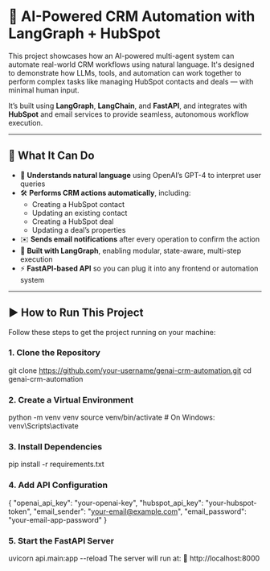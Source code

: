 # 🤖 AI-Powered CRM Automation with LangGraph + HubSpot

This project showcases how an AI-powered multi-agent system can automate real-world CRM workflows using natural language. It's designed to demonstrate how LLMs, tools, and automation can work together to perform complex tasks like managing HubSpot contacts and deals — with minimal human input.

It’s built using **LangGraph**, **LangChain**, and **FastAPI**, and integrates with **HubSpot** and email services to provide seamless, autonomous workflow execution.

---

## 🚀 What It Can Do

- 🧠 **Understands natural language** using OpenAI’s GPT-4 to interpret user queries
- 🛠️ **Performs CRM actions automatically**, including:
  - Creating a HubSpot contact
  - Updating an existing contact
  - Creating a HubSpot deal
  - Updating a deal’s properties
- ✉️ **Sends email notifications** after every operation to confirm the action
- 🧩 **Built with LangGraph**, enabling modular, state-aware, multi-step execution
- ⚡ **FastAPI-based API** so you can plug it into any frontend or automation system




---

## ▶️ How to Run This Project

Follow these steps to get the project running on your machine:

### 1. Clone the Repository


git clone https://github.com/your-username/genai-crm-automation.git
cd genai-crm-automation


### 2. Create a Virtual Environment
python -m venv venv
source venv/bin/activate        # On Windows: venv\Scripts\activate

### 3. Install Dependencies
pip install -r requirements.txt

### 4. Add API Configuration
{
  "openai_api_key": "your-openai-key",
  "hubspot_api_key": "your-hubspot-token",
  "email_sender": "your-email@example.com",
  "email_password": "your-email-app-password"
}

### 5. Start the FastAPI Server
uvicorn api.main:app --reload
The server will run at:
📍 http://localhost:8000
